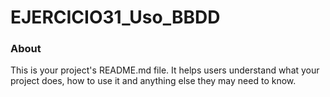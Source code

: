 EJERCICIO31_Uso_BBDD
====================

### About

This is your project's README.md file. It helps users understand what your
project does, how to use it and anything else they may need to know.